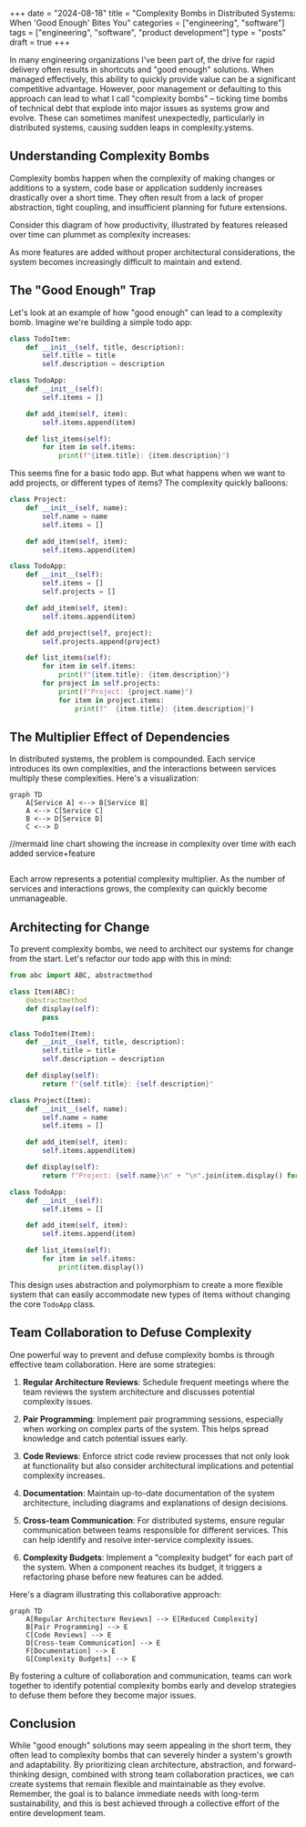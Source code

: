 +++
date = "2024-08-18"
title = "Complexity Bombs in Distributed Systems: When 'Good Enough' Bites You"
categories = ["engineering", "software"]
tags = ["engineering", "software", "product development"]
type = "posts"
draft = true
+++

In many engineering organizations I've been part of, the drive for rapid
delivery often results in shortcuts and "good enough" solutions. When
managed effectively, this ability to quickly provide value can be a
significant competitive advantage. However, poor management or defaulting to
this approach can lead to what I call "complexity bombs" – ticking time
bombs of technical debt that explode into major issues as systems grow and
evolve. These can sometimes manifest unexpectedly, particularly in
distributed systems, causing sudden leaps in complexity.ystems.

## Understanding Complexity Bombs

Complexity bombs happen when the complexity of making changes or additions to a system, code base or application suddenly increases drastically over a short time. They often result from a lack of proper abstraction, tight coupling, and insufficient planning for future extensions.

Consider this diagram of how productivity, illustrated by features released over time can plummet as complexity increases:


As more features are added without proper architectural considerations, the system becomes increasingly difficult to maintain and extend.

## The "Good Enough" Trap

Let's look at an example of how "good enough" can lead to a complexity bomb. Imagine we're building a simple todo app:

```python
class TodoItem:
    def __init__(self, title, description):
        self.title = title
        self.description = description

class TodoApp:
    def __init__(self):
        self.items = []

    def add_item(self, item):
        self.items.append(item)

    def list_items(self):
        for item in self.items:
            print(f"{item.title}: {item.description}")
```

This seems fine for a basic todo app. But what happens when we want to add projects, or different types of items? The complexity quickly balloons:

```python
class Project:
    def __init__(self, name):
        self.name = name
        self.items = []

    def add_item(self, item):
        self.items.append(item)

class TodoApp:
    def __init__(self):
        self.items = []
        self.projects = []

    def add_item(self, item):
        self.items.append(item)

    def add_project(self, project):
        self.projects.append(project)

    def list_items(self):
        for item in self.items:
            print(f"{item.title}: {item.description}")
        for project in self.projects:
            print(f"Project: {project.name}")
            for item in project.items:
                print(f"  {item.title}: {item.description}")
```

## The Multiplier Effect of Dependencies

In distributed systems, the problem is compounded. Each service introduces its own complexities, and the interactions between services multiply these complexities. Here's a visualization:

```mermaid
graph TD
    A[Service A] <--> B[Service B]
    A <--> C[Service C]
    B <--> D[Service D]
    C <--> D
```

//mermaid line chart showing the increase in complexity over time with each added service+feature
```mermaid
```

Each arrow represents a potential complexity multiplier. As the number of services and interactions grows, the complexity can quickly become unmanageable.

## Architecting for Change

To prevent complexity bombs, we need to architect our systems for change from the start. Let's refactor our todo app with this in mind:

```python
from abc import ABC, abstractmethod

class Item(ABC):
    @abstractmethod
    def display(self):
        pass

class TodoItem(Item):
    def __init__(self, title, description):
        self.title = title
        self.description = description

    def display(self):
        return f"{self.title}: {self.description}"

class Project(Item):
    def __init__(self, name):
        self.name = name
        self.items = []

    def add_item(self, item):
        self.items.append(item)

    def display(self):
        return f"Project: {self.name}\n" + "\n".join(item.display() for item in self.items)

class TodoApp:
    def __init__(self):
        self.items = []

    def add_item(self, item):
        self.items.append(item)

    def list_items(self):
        for item in self.items:
            print(item.display())
```

This design uses abstraction and polymorphism to create a more flexible system that can easily accommodate new types of items without changing the core `TodoApp` class.

## Team Collaboration to Defuse Complexity

One powerful way to prevent and defuse complexity bombs is through effective team collaboration. Here are some strategies:

1. **Regular Architecture Reviews**: Schedule frequent meetings where the team reviews the system architecture and discusses potential complexity issues.

2. **Pair Programming**: Implement pair programming sessions, especially when working on complex parts of the system. This helps spread knowledge and catch potential issues early.

3. **Code Reviews**: Enforce strict code review processes that not only look at functionality but also consider architectural implications and potential complexity increases.

4. **Documentation**: Maintain up-to-date documentation of the system architecture, including diagrams and explanations of design decisions.

5. **Cross-team Communication**: For distributed systems, ensure regular communication between teams responsible for different services. This can help identify and resolve inter-service complexity issues.

6. **Complexity Budgets**: Implement a "complexity budget" for each part of the system. When a component reaches its budget, it triggers a refactoring phase before new features can be added.

Here's a diagram illustrating this collaborative approach:

```mermaid
graph TD
    A[Regular Architecture Reviews] --> E[Reduced Complexity]
    B[Pair Programming] --> E
    C[Code Reviews] --> E
    D[Cross-team Communication] --> E
    F[Documentation] --> E
    G[Complexity Budgets] --> E
```

By fostering a culture of collaboration and communication, teams can work together to identify potential complexity bombs early and develop strategies to defuse them before they become major issues.

## Conclusion

While "good enough" solutions may seem appealing in the short term, they often lead to complexity bombs that can severely hinder a system's growth and adaptability. By prioritizing clean architecture, abstraction, and forward-thinking design, combined with strong team collaboration practices, we can create systems that remain flexible and maintainable as they evolve. Remember, the goal is to balance immediate needs with long-term sustainability, and this is best achieved through a collective effort of the entire development team.
